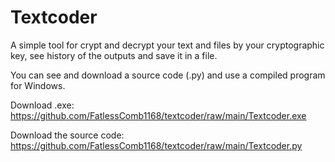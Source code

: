 # Textcoder
A simple tool for crypt and decrypt your text and files by your cryptographic key, see history of the outputs and save it in a file.

You can see and download a source code (.py) and use a compiled program for Windows.

Download .exe: https://github.com/FatlessComb1168/textcoder/raw/main/Textcoder.exe

Download the source code: https://github.com/FatlessComb1168/textcoder/raw/main/Textcoder.py
